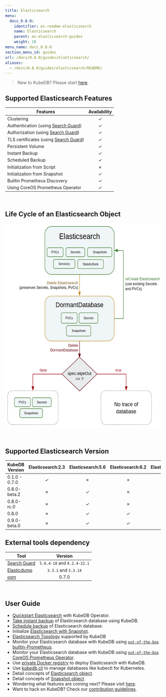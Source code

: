 ```yaml
---
title: Elasticsearch
menu:
  docs_0.8.0:
    identifier: es-readme-elasticsearch
    name: Elasticsearch
    parent: es-elasticsearch-guides
    weight: 10
menu_name: docs_0.8.0
section_menu_id: guides
url: /docs/0.8.0/guides/elasticsearch/
aliases:
  - /docs/0.8.0/guides/elasticsearch/README/
---
```


> New to KubeDB? Please start [here](/docs/concepts/README.md).

## Supported Elasticsearch Features

|Features                                               |Availability|
|-------------------------------------------------------|:----------:|
|Clustering                                             | &#10003;   |
|Authentication (using [Search Guard](https://github.com/floragunncom/search-guard))   | &#10003;   |
|Authorization (using [Search Guard](https://github.com/floragunncom/search-guard))    | &#10003;   |
|TLS certificates (using [Search Guard](https://github.com/floragunncom/search-guard)) | &#10003;   |
|Persistent Volume                                      | &#10003;   |
|Instant Backup                                         | &#10003;   |
|Scheduled Backup                                       | &#10003;   |
|Initialization from Script                             | &#10007;   |
|Initialization from Snapshot                           | &#10003;   |
|Builtin Prometheus Discovery                           | &#10003;   |
|Using CoreOS Prometheus Operator                       | &#10003;   |

<br/>

## Life Cycle of an Elasticsearch Object

<p align="center">
  <img alt="lifecycle"  src="/docs/images/elasticsearch/lifecycle.png" width="600" height="660">
</p>

<br/>

## Supported Elasticsearch Version

| KubeDB Version | Elasticsearch:2.3 | Elasticsearch:5.6 | Elasticsearch:6.2 | Elasticsearch:6.2 |
|----------------|:-----------------:|:-----------------:|:-----------------:|:-----------------:|
| 0.1.0 - 0.7.0  | &#10003;          | &#10007;          | &#10007;          | &#10007;          |
| 0.8.0-beta.2   | &#10007;          | &#10003;          | &#10007;          | &#10007;          |
| 0.8.0-rc.0     | &#10007;          | &#10003;          | &#10007;          | &#10007;          |
| 0.8.0          | &#10007;          | &#10003;          | &#10003;          | &#10007;          |
| 0.9.0-beta.0   | &#10007;          | &#10003;          | &#10003;          | &#10003;          |

## External tools dependency

|Tool                                                               |Version   |
|-------------------------------------------------------------------|:--------:|
|[Search Guard](https://github.com/floragunncom/search-guard)       | `5.6.4-18` and `6.2.4-22.1` |
|[Elasticdump](https://github.com/taskrabbit/elasticsearch-dump/)   | `3.3.1` and `3.3.14`    |
|[osm](https://github.com/appscode/osm)                             | 0.7.0    |

<br/>

## User Guide

- [Quickstart Elasticsearch](/docs/guides/elasticsearch/quickstart/quickstart.md) with KubeDB Operator.
- [Take instant backup](/docs/guides/elasticsearch/snapshot/instant_backup.md) of Elasticsearch database using KubeDB.
- [Schedule backup](/docs/guides/elasticsearch/snapshot/scheduled_backup.md)  of Elasticsearch database.
- Initialize [Elasticsearch with Snapshot](/docs/guides/elasticsearch/initialization/snapshot_source.md).
- [Elasticsearch Topology](/docs/guides/elasticsearch/clustering/topology.md) supported by KubeDB
- Monitor your Elasticsearch database with KubeDB using [`out-of-the-box` builtin-Prometheus](/docs/guides/elasticsearch/monitoring/using-builtin-prometheus.md).
- Monitor your Elasticsearch database with KubeDB using [`out-of-the-box` CoreOS Prometheus Operator](/docs/guides/elasticsearch/monitoring/using-coreos-prometheus-operator.md).
- Use [private Docker registry](/docs/guides/elasticsearch/private-registry/using-private-registry.md) to deploy Elasticsearch with KubeDB.
- Use [kubedb cli](/docs/guides/elasticsearch/cli/cli.md) to manage databases like kubectl for Kubernetes.
- Detail concepts of [Elasticsearch object](/docs/concepts/databases/elasticsearch.md).
- Detail concepts of [Snapshot object](/docs/concepts/snapshot.md).
- Wondering what features are coming next? Please visit [here](/docs/roadmap.md).
- Want to hack on KubeDB? Check our [contribution guidelines](/docs/CONTRIBUTING.md).


